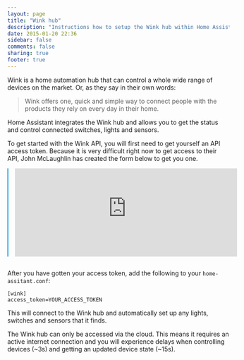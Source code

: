 ```yaml
---
layout: page
title: "Wink hub"
description: "Instructions how to setup the Wink hub within Home Assistant."
date: 2015-01-20 22:36
sidebar: false
comments: false
sharing: true
footer: true
---
```


Wink is a home automation hub that can control a whole wide range of devices on the market. Or, as they say in their own words:

<blockquote>Wink offers one, quick and simple way to connect people with the products they rely on every day in their home.</blockquote>

Home Assistant integrates the Wink hub and allows you to get the status and control connected switches, lights and sensors.

To get started with the Wink API, you will first need to get yourself an API access token. Because it is very difficult right now to get access to their API, John McLaughlin has created the form below to get you one. 

<iframe src="https://winkbearertoken.appspot.com"
        style='width: 100%; height: 200px; border: 0; margin: 0 auto 15px; border-left: 2px solid #049cdb; padding-left: 15px;'></iframe>

After you have gotten your access token, add the following to your `home-assitant.conf`:

```
[wink]
access_token=YOUR_ACCESS_TOKEN
```

This will connect to the Wink hub and automatically set up any lights, switches and sensors that it finds.

<p class='note'>
The Wink hub can only be accessed via the cloud. This means it requires an active internet connection and you will experience delays when controlling devices (~3s) and getting an updated device state (~15s). 
</p>
